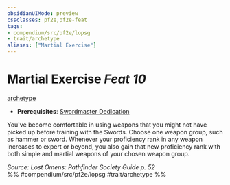 ```yaml
---
obsidianUIMode: preview
cssclasses: pf2e,pf2e-feat
tags:
- compendium/src/pf2e/lopsg
- trait/archetype
aliases: ["Martial Exercise"]
---
```

# Martial Exercise  *Feat 10*  
[archetype](rules/traits/archetype.md "Archetype Feat Trait")  

- **Prerequisites**: [Swordmaster Dedication](compendium/feats/swordmaster-dedication-locg.md)

You've become comfortable in using weapons that you might not have picked up before training with the Swords. Choose one weapon group, such as hammer or sword. Whenever your proficiency rank in any weapon increases to expert or beyond, you also gain that new proficiency rank with both simple and martial weapons of your chosen weapon group.

*Source: Lost Omens: Pathfinder Society Guide p. 52*  
%% #compendium/src/pf2e/lopsg #trait/archetype %%